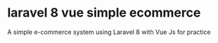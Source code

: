 # laravel 8 vue simple ecommerce
A simple e-commerce system using Laravel 8 with Vue Js for practice

